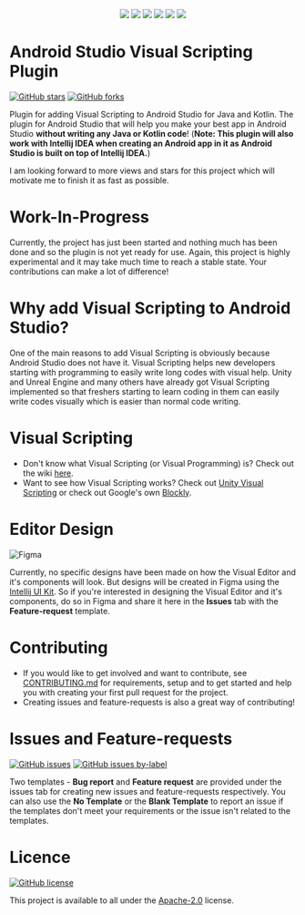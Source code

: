 <p align="center">
  <img src="https://img.shields.io/badge/Android_Studio-3DDC84?style=for-the-badge&logo=android-studio&logoColor=white"/>
  <img src="https://img.shields.io/badge/IntelliJ_IDEA-000000.svg?style=for-the-badge&logo=intellij-idea&logoColor=white"/>
  <img src="https://img.shields.io/badge/Java-ED8B00?style=for-the-badge&logo=java&logoColor=white"/>
  <img src="https://img.shields.io/badge/Kotlin-0095D5?&style=for-the-badge&logo=kotlin&logoColor=white"/>
  <img src="https://img.shields.io/badge/Android-3DDC84?style=for-the-badge&logo=android&logoColor=white"/>
  <img src="https://img.shields.io/badge/gradle-02303A?style=for-the-badge&logo=gradle&logoColor=white"/>
<!--![Android Studio](https://img.shields.io/badge/Android_Studio-3DDC84?style=for-the-badge&logo=android-studio&logoColor=white) ![Intellij IDEA](https://img.shields.io/badge/IntelliJ_IDEA-000000.svg?style=for-the-badge&logo=intellij-idea&logoColor=white) ![Java](https://img.shields.io/badge/Java-ED8B00?style=for-the-badge&logo=java&logoColor=white) ![Kotlin](https://img.shields.io/badge/Kotlin-0095D5?&style=for-the-badge&logo=kotlin&logoColor=white) ![Android](https://img.shields.io/badge/Android-3DDC84?style=for-the-badge&logo=android&logoColor=white) ![Gradle](
https://img.shields.io/badge/gradle-02303A?style=for-the-badge&logo=gradle&logoColor=white)-->
</p>

#  Android Studio Visual Scripting Plugin
[![GitHub stars](https://img.shields.io/github/stars/RivanParmar/Android-Studio-Visual-Scripting-Plugin?style=for-the-badge)](https://github.com/RivanParmar/Android-Studio-Visual-Scripting-Plugin/stargazers) [![GitHub forks](https://img.shields.io/github/forks/RivanParmar/Android-Studio-Visual-Scripting-Plugin?style=for-the-badge)](https://github.com/RivanParmar/Android-Studio-Visual-Scripting-Plugin/network)

Plugin for adding Visual Scripting to Android Studio for Java and Kotlin. The plugin for Android Studio that will help you make your best app in Android Studio **without writing any Java or Kotlin code**! (**Note: This plugin will also work with Intellij IDEA when creating an Android app in it as Android Studio is built on top of Intellij IDEA.**)

I am looking forward to more views and stars for this project which will motivate me to finish it as fast as possible.

# Work-In-Progress
Currently, the project has just been started and nothing much has been done and so the plugin is not yet ready for use. Again, this project is highly experimental and it may take much time to reach a stable state. Your contributions can make a lot of difference!

# Why add Visual Scripting to Android Studio?
One of the main reasons to add Visual Scripting is obviously because Android Studio does not have it. Visual Scripting helps new developers starting with programming to easily write long codes with visual help. Unity and Unreal Engine and many others have already got Visual Scripting implemented so that freshers starting to learn coding in them can easily write codes visually which is easier than normal code writing.

# Visual Scripting
- Don't know what Visual Scripting (or Visual Programming) is? Check out the wiki [here](https://en.wikipedia.org/wiki/Visual_programming_language).
- Want to see how Visual Scripting works? Check out [Unity Visual Scripting](https://unity.com/products/unity-visual-scripting) or check out Google's own [Blockly](https://developers.google.com/blockly).

# Editor Design
![Figma](https://img.shields.io/badge/Figma-F24E1E?style=for-the-badge&logo=figma&logoColor=white)

Currently, no specific designs have been made on how the Visual Editor and it's components will look. But designs will be created in Figma using the [Intellij UI Kit](https://jetbrains.design/intellij/resources/UI_kit/). So if you're interested in designing the Visual Editor and it's components, do so in Figma and share it here in the **Issues** tab with the **Feature-request** template.

# Contributing
- If you would like to get involved and want to contribute, see [CONTRIBUTING.md](CONTRIBUTING.md) for requirements, setup and to get started and help you with creating your first pull request for the project.
- Creating issues and feature-requests is also a great way of contributing!

# Issues and Feature-requests
[![GitHub issues](https://img.shields.io/github/issues/RivanParmar/Android-Studio-Visual-Scripting-Plugin?style=for-the-badge)](https://github.com/RivanParmar/Android-Studio-Visual-Scripting-Plugin/issues) [![GitHub issues by-label](https://img.shields.io/github/issues/RivanParmar/Android-Studio-Visual-Scripting-Plugin/good%20first%20issue?color=blueviolet&label=good%20first%20issues&style=for-the-badge)](https://github.com/RivanParmar/Android-Studio-Visual-Scripting-Plugin/labels/good%20first%20issue)

Two templates - **Bug report** and **Feature request** are provided under the issues tab for creating new issues and feature-requests respectively. You can also use the **No Template** or the **Blank Template** to report an issue if the templates don't meet your requirements or the issue isn't related to the templates.

# Licence
[![GitHub license](https://img.shields.io/github/license/RivanParmar/Android-Studio-Visual-Scripting-Plugin?style=for-the-badge)](https://github.com/RivanParmar/Android-Studio-Visual-Scripting-Plugin/blob/master/LICENSE)

This project is available to all under the [Apache-2.0](https://github.com/RivanParmar/Android-Studio-Visual-Scripting-Plugin/blob/master/LICENSE) license.
